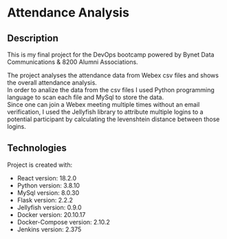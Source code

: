# Attendance Analysis

## Description

This is my final project for the DevOps bootcamp powered by Bynet Data Communications & 8200 Alumni Associations.

The project analyses the attendance data from Webex csv files and shows the overall attendance analysis.  
In order to analize the data from the csv files I used Python programming language to scan each file and MySql to store the data.  
Since one can join a Webex meeting multiple times without an email verification, I used the Jellyfish library to attribute multiple logins to a potential participant by calculating the levenshtein distance between those logins.  

## Technologies

Project is created with:
* React version: 18.2.0
* Python version: 3.8.10
* MySql version: 8.0.30
* Flask version: 2.2.2
* Jellyfish version: 0.9.0
* Docker version: 20.10.17
* Docker-Compose version: 2.10.2
* Jenkins version: 2.375

